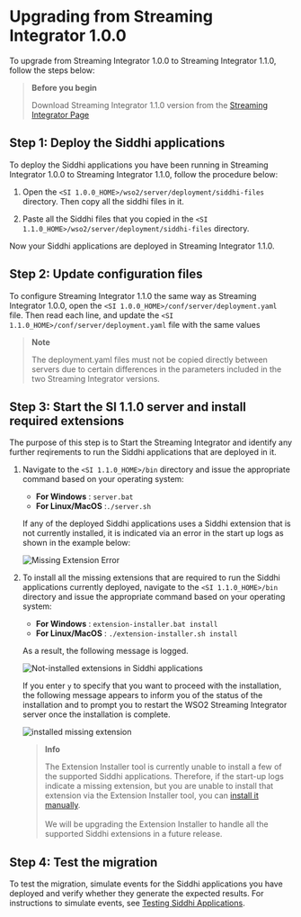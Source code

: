# Upgrading from Streaming Integrator 1.0.0

To upgrade from Streaming Integrator 1.0.0 to Streaming Integrator 1.1.0, follow the steps below:

> **Before you begin**
>
>    Download Streaming Integrator 1.1.0 version from the [Streaming Integrator Page](https://wso2.com/integration/streaming-integrator/)

## Step 1: Deploy the Siddhi applications

To deploy the Siddhi applications you have been running in Streaming Integrator 1.0.0 to Streaming Integrator 1.1.0, follow the procedure below:

1. Open the `<SI 1.0.0_HOME>/wso2/server/deployment/siddhi-files` directory. Then copy all the siddhi files in it.

2. Paste all the Siddhi files that you copied in the `<SI 1.1.0_HOME>/wso2/server/deployment/siddhi-files` directory.

Now your Siddhi applications are deployed in Streaming Integrator 1.1.0.

## Step 2: Update configuration files

To configure Streaming Integrator 1.1.0 the same way as Streaming Integrator 1.0.0, open the `<SI 1.0.0_HOME>/conf/server/deployment.yaml` file. Then read each line, and update the `<SI 1.1.0_HOME>/conf/server/deployment.yaml` file with the same values

> **Note**
>
>    The deployment.yaml files must not be copied directly between servers due to certain differences in the parameters included in the two Streaming Integrator versions.

## Step 3: Start the SI 1.1.0 server and install required extensions

The purpose of this step is to Start the Streaming Integrator and identify any further reqirements to run the Siddhi applications that are deployed in it.

1. Navigate to the `<SI 1.1.0_HOME>/bin` directory and issue the appropriate command based on your operating system:

    - **For Windows**     : `server.bat`
    - **For Linux/MacOS** :`./server.sh`
    
    If any of the deployed Siddhi applications uses a Siddhi extension that is not currently installed, it is indicated via an error in the start up logs as shown in the example below:
    
    ![Missing Extension Error](https://ei.docs.wso2.com/en/latest/streaming-integrator/images/upgrading-from-previous-version/missing-extension-error.png)
   
2. To install all the missing extensions that are required to run the Siddhi applications currently deployed, navigate to the `<SI 1.1.0_HOME>/bin` directory and issue the appropriate command based on your operating system:

    - **For Windows**     : `extension-installer.bat install`
    - **For Linux/MacOS** : `./extension-installer.sh install` 
    
    As a result, the following message is logged.
    
    ![Not-installed extensions in Siddhi applications](https://ei.docs.wso2.com/en/latest/streaming-integrator/images/downloading-and-installing-siddhi-extensions/not-installed-but-used-extensions.png)
    
    If you enter `y` to specify that you want to proceed with the installation, the following message appears to inform you of the status of the installation and to prompt you to restart the WSO2 Streaming Integrator server once the installation is complete.
    
    ![installed missing extension](https://ei.docs.wso2.com/en/latest/streaming-integrator/images/downloading-and-installing-siddhi-extensions/installed-missing-extension-message.png)
    
    > **Info**
    >
    >    The Extension Installer tool is currently unable to install a few of the supported Siddhi applications. Therefore, if the start-up logs indicate a missing extension, but you are unable to install that extension via the Extension Installer tool, you can [install it manually](https://ei.docs.wso2.com/en/latest/streaming-integrator/connectors/downloading-and-Installing-Siddhi-Extensions.md/#downloading-and-installing-siddhi-extensions-manually).<br/><br/>We will be upgrading the Extension Installer to handle all the supported Siddhi extensions in a future release.

## Step 4: Test the migration

To test the migration, simulate events for the Siddhi applications you have deployed and verify whether they generate the expected results. For instructions to simulate events, see [Testing Siddhi Applications](https://ei.docs.wso2.com/en/latest/streaming-integrator/develop/testing-a-Siddhi-Application.md). 

